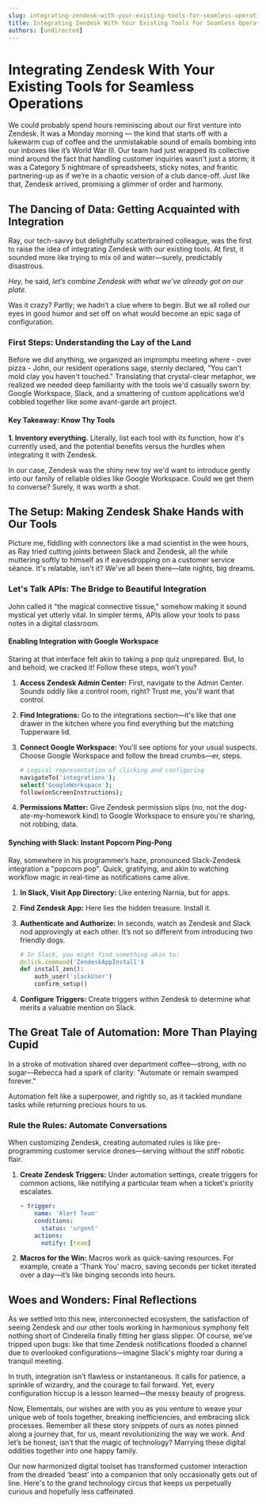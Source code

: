 ```yaml
---
slug: integrating-zendesk-with-your-existing-tools-for-seamless-operations
title: Integrating Zendesk With Your Existing Tools For Seamless Operations
authors: [undirected]
---
```



# Integrating Zendesk With Your Existing Tools for Seamless Operations

We could probably spend hours reminiscing about our first venture into Zendesk. It was a Monday morning — the kind that starts off with a lukewarm cup of coffee and the unmistakable sound of emails bombing into our inboxes like it’s World War III. Our team had just wrapped its collective mind around the fact that handling customer inquiries wasn't just a storm; it was a Category 5 nightmare of spreadsheets, sticky notes, and frantic partnering-up as if we’re in a chaotic version of a club dance-off. Just like that, Zendesk arrived, promising a glimmer of order and harmony.

## The Dancing of Data: Getting Acquainted with Integration

Ray, our tech-savvy but delightfully scatterbrained colleague, was the first to raise the idea of integrating Zendesk with our existing tools. At first, it sounded more like trying to mix oil and water—surely, predictably disastrous.

*Hey,* he said, *let’s combine Zendesk with what we've already got on our plate.*

Was it crazy? Partly; we hadn’t a clue where to begin. But we all rolled our eyes in good humor and set off on what would become an epic saga of configuration.

### First Steps: Understanding the Lay of the Land

Before we did anything, we organized an impromptu meeting where - over pizza - John, our resident operations sage, sternly declared, "You can't mold clay you haven't touched." Translating that crystal-clear metaphor, we realized we needed deep familiarity with the tools we'd casually sworn by: Google Workspace, Slack, and a smattering of custom applications we’d cobbled together like some avant-garde art project.

#### Key Takeaway: Know Thy Tools

**1. Inventory everything.** Literally, list each tool with its function, how it's currently used, and the potential benefits versus the hurdles when integrating it with Zendesk.

In our case, Zendesk was the shiny new toy we'd want to introduce gently into our family of reliable oldies like Google Workspace. Could we get them to converse? Surely, it was worth a shot.

## The Setup: Making Zendesk Shake Hands with Our Tools

Picture me, fiddling with connectors like a mad scientist in the wee hours, as Ray tried cutting joints between Slack and Zendesk, all the while muttering softly to himself as if eavesdropping on a customer service séance. It's relatable, isn't it? We've all been there—late nights, big dreams.

### Let's Talk APIs: The Bridge to Beautiful Integration

John called it "the magical connective tissue," somehow making it sound mystical yet utterly vital. In simpler terms, APIs allow your tools to pass notes in a digital classroom.

#### Enabling Integration with Google Workspace

Staring at that interface felt akin to taking a pop quiz unprepared. But, lo and behold, we cracked it! Follow these steps, won’t you?

1. **Access Zendesk Admin Center:** First, navigate to the Admin Center. Sounds oddly like a control room, right? Trust me, you'll want that control.
   
2. **Find Integrations:** Go to the integrations section—it's like that one drawer in the kitchen where you find everything but the matching Tupperware lid.

3. **Connect Google Workspace:** You'll see options for your usual suspects. Choose Google Workspace and follow the bread crumbs—er, steps.

    ```bash
    # Logical representation of clicking and configuring
    navigateTo('integrations');
    select('GoogleWorkspace');
    follow(onScreenInstructions);
    ```

4. **Permissions Matter:** Give Zendesk permission slips (no, not the dog-ate-my-homework kind) to Google Workspace to ensure you're sharing, not robbing, data.

#### Synching with Slack: Instant Popcorn Ping-Pong

Ray, somewhere in his programmer’s haze, pronounced Slack-Zendesk integration a "popcorn pop". Quick, gratifying, and akin to watching workflow magic in real-time as notifications came alive.

1. **In Slack, Visit App Directory:** Like entering Narnia, but for apps. 

2. **Find Zendesk App:** Here lies the hidden treasure. Install it.

3. **Authenticate and Authorize:** In seconds, watch as Zendesk and Slack nod approvingly at each other. It’s not so different from introducing two friendly dogs.

    ```python
    # In Slack, you might find something akin to:
    @click.command('ZendeskAppInstall')
    def install_zen():
        auth_user('slackUser')
        confirm_setup()
    ```
   
4. **Configure Triggers:** Create triggers within Zendesk to determine what merits a valuable mention on Slack.

## The Great Tale of Automation: More Than Playing Cupid

In a stroke of motivation shared over department coffee—strong, with no sugar—Rebecca had a spark of clarity: "Automate or remain swamped forever." 

Automation felt like a superpower, and rightly so, as it tackled mundane tasks while returning precious hours to us.

### Rule the Rules: Automate Conversations

When customizing Zendesk, creating automated rules is like pre-programming customer service drones—serving without the stiff robotic flair.

1. **Create Zendesk Triggers:** Under automation settings, create triggers for common actions, like notifying a particular team when a ticket's priority escalates. 
   
   ```yaml
   - trigger:
       name: 'Alert Team'
       conditions: 
         status: 'urgent'
       actions:
         notify: [team]
   ```

2. **Macros for the Win:** Macros work as quick-saving resources. For example, create a 'Thank You' macro, saving seconds per ticket iterated over a day—it’s like binging seconds into hours.

## Woes and Wonders: Final Reflections

As we settled into this new, interconnected ecosystem, the satisfaction of seeing Zendesk and our other tools working in harmonious symphony felt nothing short of Cinderella finally fitting her glass slipper. Of course, we’ve tripped upon bugs: like that time Zendesk notifications flooded a channel due to overlooked configurations—imagine Slack's mighty roar during a tranquil meeting. 

In truth, integration isn’t flawless or instantaneous. It calls for patience, a sprinkle of wizardry, and the courage to fail forward. Yet, every configuration hiccup is a lesson learned—the messy beauty of progress.

Now, Elementals, our wishes are with you as you venture to weave your unique web of tools together, breaking inefficiencies, and embracing slick processes. Remember all these story snippets of ours as notes pinned along a journey that, for us, meant revolutionizing the way we work. And let’s be honest, isn’t that the magic of technology? Marrying these digital oddities together into one happy family.

Our now harmonized digital toolset has transformed customer interaction from the dreaded ‘beast’ into a companion that only occasionally gets out of line. Here's to the grand technology circus that keeps us perpetually curious and hopefully less caffeinated.